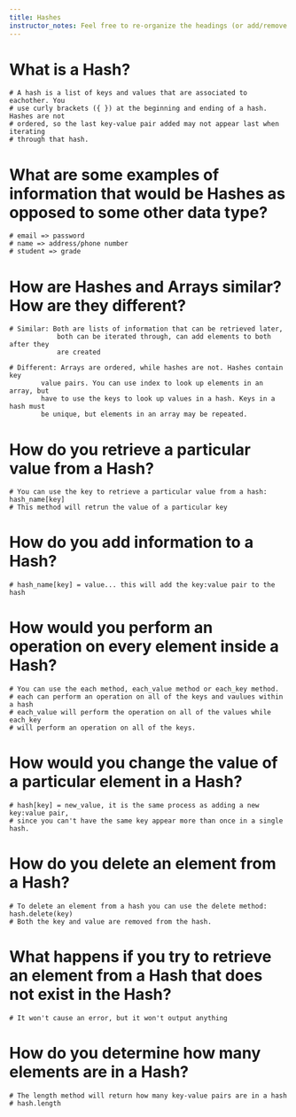 ```yaml
---
title: Hashes
instructor_notes: Feel free to re-organize the headings (or add/remove headings) below. We included the headings for your benefit, but it's 100% fine if you want to write your responses in some different structure.
---
```


# What is a Hash?

    # A hash is a list of keys and values that are associated to eachother. You 
    # use curly brackets ({ }) at the beginning and ending of a hash. Hashes are not
    # ordered, so the last key-value pair added may not appear last when iterating
    # through that hash.

# What are some examples of information that would be Hashes as opposed to some other data type?

    # email => password
    # name => address/phone number
    # student => grade
    

# How are Hashes and Arrays similar? How are they different?

    # Similar: Both are lists of information that can be retrieved later,
                both can be iterated through, can add elements to both after they 
                are created
    
    # Different: Arrays are ordered, while hashes are not. Hashes contain key
            value pairs. You can use index to look up elements in an array, but 
            have to use the keys to look up values in a hash. Keys in a hash must 
            be unique, but elements in an array may be repeated.

# How do you retrieve a particular value from a Hash?

    # You can use the key to retrieve a particular value from a hash: hash_name[key]
    # This method will retrun the value of a particular key

# How do you add information to a Hash?

    # hash_name[key] = value... this will add the key:value pair to the hash

# How would you perform an operation on every element inside a Hash?

    # You can use the each method, each_value method or each_key method. 
    # each can perform an operation on all of the keys and vaulues within a hash
    # each_value will perform the operation on all of the values while each_key
    # will perform an operation on all of the keys.

# How would you change the value of a particular element in a Hash?

    # hash[key] = new_value, it is the same process as adding a new key:value pair,
    # since you can't have the same key appear more than once in a single hash.

# How do you delete an element from a Hash?

    # To delete an element from a hash you can use the delete method: hash.delete(key)
    # Both the key and value are removed from the hash.

# What happens if you try to retrieve an element from a Hash that does not exist in the Hash?

    # It won't cause an error, but it won't output anything

# How do you determine how many elements are in a Hash?

    # The length method will return how many key-value pairs are in a hash
    # hash.length
